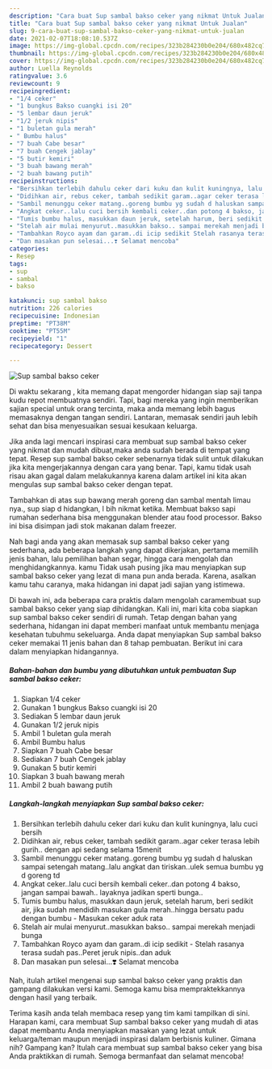 ```yaml
---
description: "Cara buat Sup sambal bakso ceker yang nikmat Untuk Jualan"
title: "Cara buat Sup sambal bakso ceker yang nikmat Untuk Jualan"
slug: 9-cara-buat-sup-sambal-bakso-ceker-yang-nikmat-untuk-jualan
date: 2021-02-07T18:08:10.537Z
image: https://img-global.cpcdn.com/recipes/323b284230b0e204/680x482cq70/sup-sambal-bakso-ceker-foto-resep-utama.jpg
thumbnail: https://img-global.cpcdn.com/recipes/323b284230b0e204/680x482cq70/sup-sambal-bakso-ceker-foto-resep-utama.jpg
cover: https://img-global.cpcdn.com/recipes/323b284230b0e204/680x482cq70/sup-sambal-bakso-ceker-foto-resep-utama.jpg
author: Luella Reynolds
ratingvalue: 3.6
reviewcount: 9
recipeingredient:
- "1/4 ceker"
- "1 bungkus Bakso cuangki isi 20"
- "5 lembar daun jeruk"
- "1/2 jeruk nipis"
- "1 buletan gula merah"
- " Bumbu halus"
- "7 buah Cabe besar"
- "7 buah Cengek jablay"
- "5 butir kemiri"
- "3 buah bawang merah"
- "2 buah bawang putih"
recipeinstructions:
- "Bersihkan terlebih dahulu ceker dari kuku dan kulit kuningnya, lalu cuci bersih"
- "Didihkan air, rebus ceker, tambah sedikit garam..agar ceker terasa lebih gurih.. dengan api sedang selama 15menit"
- "Sambil menunggu ceker matang..goreng bumbu yg sudah d haluskan sampai setengah matang..lalu angkat dan tiriskan..ulek semua bumbu yg d goreng td"
- "Angkat ceker..lalu cuci bersih kembali ceker..dan potong 4 bakso, jangan sampai bawah.. layaknya jadikan sperti bunga.."
- "Tumis bumbu halus, masukkan daun jeruk, setelah harum, beri sedikit air, jika sudah mendidih masukan gula merah..hingga bersatu padu dengan bumbu Masukan ceker aduk rata"
- "Stelah air mulai menyurut..masukkan bakso.. sampai merekah menjadi bunga"
- "Tambahkan Royco ayam dan garam..di icip sedikit Stelah rasanya terasa sudah pas..Peret jeruk nipis..dan aduk"
- "Dan masakan pun selesai...❣️ Selamat mencoba"
categories:
- Resep
tags:
- sup
- sambal
- bakso

katakunci: sup sambal bakso 
nutrition: 226 calories
recipecuisine: Indonesian
preptime: "PT38M"
cooktime: "PT55M"
recipeyield: "1"
recipecategory: Dessert

---
```



![Sup sambal bakso ceker](https://img-global.cpcdn.com/recipes/323b284230b0e204/680x482cq70/sup-sambal-bakso-ceker-foto-resep-utama.jpg)

Di waktu  sekarang , kita memang dapat mengorder hidangan siap saji tanpa kudu repot membuatnya sendiri. Tapi, bagi mereka yang ingin memberikan sajian special untuk orang tercinta, maka anda memang lebih bagus memasaknya dengan tangan sendiri. Lantaran, memasak sendiri jauh lebih sehat dan bisa menyesuaikan sesuai kesukaan keluarga.

Jika anda lagi mencari inspirasi cara membuat sup sambal bakso ceker yang nikmat dan mudah dibuat,maka anda sudah berada di tempat yang tepat. Resep sup sambal bakso ceker  sebenarnya tidak sulit untuk dilakukan jika kita mengerjakannya dengan cara yang benar. Tapi, kamu tidak usah risau akan gagal dalam melakukannya 
karena dalam artikel ini kita akan mengulas sup sambal bakso ceker dengan tepat.  

Tambahkan di atas sup bawang merah goreng dan sambal mentah limau nya., sup siap d hidangkan, l bih nikmat ketika. Membuat bakso sapi rumahan sederhana bisa menggunakan blender atau food processor. Bakso ini bisa disimpan jadi stok makanan dalam freezer.

Nah bagi anda yang akan memasak sup sambal bakso ceker yang sederhana, ada beberapa langkah yang dapat dikerjakan, pertama memilih jenis bahan, lalu pemilihan bahan segar, hingga cara mengolah dan menghidangkannya. kamu Tidak usah pusing jika mau menyiapkan sup sambal bakso ceker yang lezat di mana pun anda berada. Karena, asalkan kamu  tahu caranya, maka hidangan ini dapat jadi sajian yang istimewa.

Di bawah ini, ada beberapa cara praktis  dalam mengolah caramembuat sup sambal bakso ceker yang siap dihidangkan. Kali ini, mari kita coba siapkan sup sambal bakso ceker sendiri di rumah. Tetap dengan bahan yang sederhana, hidangan ini dapat memberi manfaat untuk membantu menjaga kesehatan tubuhmu sekeluarga. Anda dapat menyiapkan Sup sambal bakso ceker memakai 11 jenis bahan dan 8 tahap pembuatan. Berikut ini cara dalam menyiapkan hidangannya.

<!--inarticleads1-->

##### Bahan-bahan dan bumbu yang dibutuhkan untuk pembuatan Sup sambal bakso ceker:

1. Siapkan 1/4 ceker
1. Gunakan 1 bungkus Bakso cuangki isi 20
1. Sediakan 5 lembar daun jeruk
1. Gunakan 1/2 jeruk nipis
1. Ambil 1 buletan gula merah
1. Ambil  Bumbu halus
1. Siapkan 7 buah Cabe besar
1. Sediakan 7 buah Cengek jablay
1. Gunakan 5 butir kemiri
1. Siapkan 3 buah bawang merah
1. Ambil 2 buah bawang putih




<!--inarticleads2-->

##### Langkah-langkah menyiapkan Sup sambal bakso ceker:

1. Bersihkan terlebih dahulu ceker dari kuku dan kulit kuningnya, lalu cuci bersih
1. Didihkan air, rebus ceker, tambah sedikit garam..agar ceker terasa lebih gurih.. dengan api sedang selama 15menit
1. Sambil menunggu ceker matang..goreng bumbu yg sudah d haluskan sampai setengah matang..lalu angkat dan tiriskan..ulek semua bumbu yg d goreng td
1. Angkat ceker..lalu cuci bersih kembali ceker..dan potong 4 bakso, jangan sampai bawah.. layaknya jadikan sperti bunga..
1. Tumis bumbu halus, masukkan daun jeruk, setelah harum, beri sedikit air, jika sudah mendidih masukan gula merah..hingga bersatu padu dengan bumbu - Masukan ceker aduk rata
1. Stelah air mulai menyurut..masukkan bakso.. sampai merekah menjadi bunga
1. Tambahkan Royco ayam dan garam..di icip sedikit - Stelah rasanya terasa sudah pas..Peret jeruk nipis..dan aduk
1. Dan masakan pun selesai...❣️ Selamat mencoba




Nah, itulah artikel mengenai  sup sambal bakso ceker  yang praktis dan gampang dilakukan versi kami. Semoga kamu bisa mempraktekkannya dengan hasil yang terbaik. 

Terima kasih anda telah membaca resep yang tim kami tampilkan di sini. Harapan kami, cara membuat  Sup sambal bakso ceker yang mudah di atas dapat membantu Anda menyiapkan masakan yang lezat untuk keluarga/teman maupun menjadi inspirasi dalam berbisnis kuliner. Gimana nih? Gampang kan? Itulah cara membuat sup sambal bakso ceker yang bisa Anda praktikkan di rumah. Semoga bermanfaat dan selamat mencoba!

